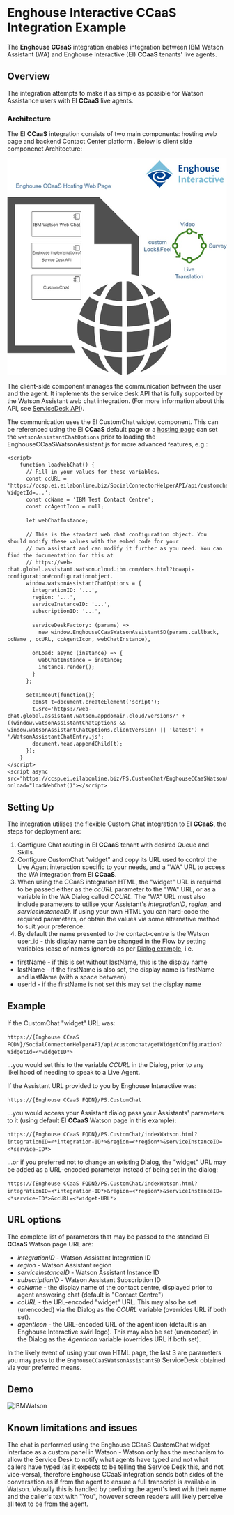 # Enghouse Interactive CCaaS Integration Example

The **Enghouse CCaaS** integration enables integration between IBM Watson Assistant (WA) and Enghouse Interactive (EI) **CCaaS** tenants' live agents.

## Overview

The integration attempts to make it as simple as possible for Watson Assistance users with EI **CCaaS** live agents.

### Architecture

The EI **CCaaS**  integration consists of two main components: hosting web page and backend Contact Center platform . Below is client side componenet Architecture:

![EI **CCaaS** Watson Asistance Integration Architecture Overview](ibmWatson.jpg)

The client-side component manages the communication between the user and the agent. It implements the service desk API that is fully supported by the Watson Assistant web chat integration. (For more information about this API, see [ServiceDesk API](https://github.com/watson-developer-cloud/assistant-web-chat-service-desk-starter/blob/main/docs/API.md)).

The communication uses the EI CustomChat widget component.  This can be referenced using the EI **CCaaS** default page or a [hosting page](./client/watsonExample.html) can set the `watsonAssistantChatOptions` prior to loading the EnghouseCCaaSWatsonAssistant.js for more advanced features, e.g.:

```
<script>
    function loadWebChat() {
      // Fill in your values for these variables.
      const ccURL = 'https://ccsp.ei.eilabonline.biz/SocialConnectorHelperAPI/api/customchat/getWidgetConfiguration?WidgetId=...';
      const ccName = 'IBM Test Contact Centre';
      const ccAgentIcon = null;

      let webChatInstance;

      // This is the standard web chat configuration object. You should modify these values with the embed code for your
      // own assistant and can modify it further as you need. You can find the documentation for this at
      // https://web-chat.global.assistant.watson.cloud.ibm.com/docs.html?to=api-configuration#configurationobject.
      window.watsonAssistantChatOptions = {
        integrationID: '...',
        region: '...',
        serviceInstanceID: '...',
        subscriptionID: '...',

        serviceDeskFactory: (params) =>
          new window.EnghouseCCaaSWatsonAssistantSD(params.callback, ccName , ccURL, ccAgentIcon, webChatInstance),

        onLoad: async (instance) => {
          webChatInstance = instance;
          instance.render();
        }
      };

      setTimeout(function(){
        const t=document.createElement('script');
        t.src='https://web-chat.global.assistant.watson.appdomain.cloud/versions/' + ((window.watsonAssistantChatOptions && window.watsonAssistantChatOptions.clientVersion) || 'latest') + '/WatsonAssistantChatEntry.js';
        document.head.appendChild(t);
      });
    }
</script>	
<script async src="https://ccsp.ei.eilabonline.biz/PS.CustomChat/EnghouseCCaaSWatsonAssistant.js" onload="loadWebChat()"></script>
```


## Setting Up


The integration utilises the flexible Custom Chat integration to EI **CCaaS**, the steps for deployment are:


1. Configure Chat routing in EI **CCaaS** tenant with desired Queue and Skills.
2. Configure CustomChat "widget" and copy its URL used to control the Live Agent interaction specific to your needs, and a "WA" URL to access the WA integration from EI **CCaaS**.
3. When using the CCaaS integration HTML, the "widget" URL is required to be passed either as the *ccURL* parameter to the "WA" URL, or as a variable in the WA Dialog called *CCURL*.  The "WA" URL must also include parameters to utilise your Assistant's *integrationID*, *region*, and *serviceInstanceID*.  If using your own HTML you can hard-code the required parameters, or obtain the values via some alternative method to suit your preference.
4. By default the name presented to the contact-centre is the Watson user_id - this display name can be changed in the Flow by setting variables (case of names ignored) as per [Dialog example](./VG_TravelDemo-dialog.json), i.e. 
- firstName - if this is set without lastName, this is the display name
- lastName - if the firstName is also set, the display name is firstName and lastName (with a space between)
- userId - if the firstName is not set this may set the display name


## Example

If the CustomChat "widget" URL was:

`https://{Enghouse CCaaS FQDN}/SocialConnectorHelperAPI/api/customchat/getWidgetConfiguration?WidgetId=<*widgetID*>`

...you would set this to the variable *CCURL* in the Dialog, prior to any likelihood of needing to speak to a Live Agent.


If the Assistant URL provided to you by Enghouse Interactive was:

`https://{Enghouse CCaaS FQDN}/PS.CustomChat`

...you would access your Assistant dialog pass your Assistants' parameters to it (using default EI **CCaaS** Watson page in this example):

`https://{Enghouse CCaaS FQDN}/PS.CustomChat/indexWatson.html?integrationID=<*integration-ID*>&region=<*region*>&serviceInstanceID=<*service-ID*>`

...or if you preferred not to change an existing Dialog, the "widget" URL may be added as a URL-encoded parameter instead of being set in the dialog:

`https://{Enghouse CCaaS FQDN}/PS.CustomChat/indexWatson.html?integrationID=<*integration-ID*>&region=<*region*>&serviceInstanceID=<*service-ID*>&ccURL=<*widget-URL*>`


## URL options

The complete list of parameters that may be passed to the standard EI **CCaaS** Watson page URL are:

- *integrationID* - Watson Assistant Integration ID
- *region* - Watson Assistant region
- *serviceInstanceID* - Watson Assistant Instance ID
- *subscriptionID* - Watson Assistant Subscription ID
- *ccName* - the display name of the contact centre, displayed prior to agent answering chat (default is "Contact Centre")
- *ccURL* - the URL-encoded "widget" URL. This may also be set (unencoded) via the Dialog as the *CCURL* variable (overrides URL if both set). 
- *agentIcon* - the URL-encoded URL of the agent icon (default is an Enghouse Interactive swirl logo).  This may also be set (unencoded) in the Dialog as the *AgentIcon* variable (overrides URL if both set).

In the likely event of using your own HTML page, the last 3 are parameters you may pass to the `EnghouseCCaaSWatsonAssistantSD` ServiceDesk obtained via your preferred means.

## Demo
![IBMWatson](https://user-images.githubusercontent.com/30227436/203360082-bd2d1968-0d35-47e3-8039-0acd852bbf67.gif)

## Known limitations and issues


The chat is performed using the Enghouse CCaaS CustomChat widget interface as a custom panel in Watson - Watson only has the mechanism to allow the Service Desk to notify what agents have typed and not what callers have typed (as it expects to be telling the Service Desk this, and not vice-versa), therefore Enghouse CCaaS integration sends both sides of the conversation as if from the agent to ensure a full transcript is available in Watson. Visually this is handled by prefixing the agent's text with their name and the caller's text with "You", however screen readers will likely perceive all text to be from the agent.
